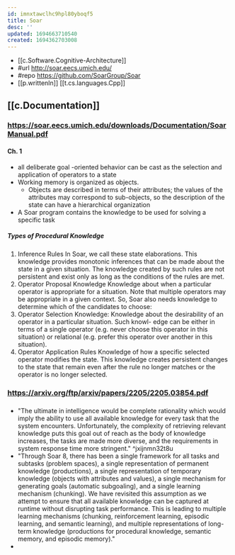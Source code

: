 ```yaml
---
id: imnxtawclhc9hpl80yboqf5
title: Soar
desc: ''
updated: 1694663710540
created: 1694362703008
---
```


- [[c.Software.Cognitive-Architecture]]
- #url http://soar.eecs.umich.edu/ 
- #repo https://github.com/SoarGroup/Soar
- [[p.writtenIn]] [[t.cs.languages.Cpp]] 
## [[c.Documentation]]

### https://soar.eecs.umich.edu/downloads/Documentation/SoarManual.pdf

#### Ch. 1

- all deliberate goal -oriented behavior can
be cast as the selection and application of operators to a state
- Working memory is organized as objects. 
  - Objects are described in terms of their attributes; the values of the attributes may correspond to sub-objects, so the description of the state can have a hierarchical organization
- A Soar program contains the knowledge to be used for solving a specific task 

##### Types of Procedural Knowledge
1. Inference Rules
In Soar, we call these state elaborations. This knowledge provides monotonic inferences
that can be made about the state in a given situation. The knowledge created by such
rules are not persistent and exist only as long as the conditions of the rules are met.
1. Operator Proposal Knowledge
Knowledge about when a particular operator is appropriate for a situation. Note
that multiple operators may be appropriate in a given context. So, Soar also needs
knowledge to determine which of the candidates to choose:
1. Operator Selection Knowledge:
Knowledge about the desirability of an operator in a particular situation. Such knowl-
edge can be either in terms of a single operator (e.g. never choose this operator in this
situation) or relational (e.g. prefer this operator over another in this situation).
1. Operator Application Rules
Knowledge of how a specific selected operator modifies the state. This knowledge
creates persistent changes to the state that remain even after the rule no longer matches
or the operator is no longer selected.


### https://arxiv.org/ftp/arxiv/papers/2205/2205.03854.pdf

### 

- "The ultimate in intelligence would be complete rationality which would imply the ability to use all available knowledge for every task that the system encounters. Unfortunately, the complexity of retrieving relevant knowledge puts this goal out of reach as the body of knowledge increases, the tasks are made more diverse, and the requirements in system response time more stringent."  ^jxijnmn32t8u
- "Through Soar 8, there has been a single framework for all tasks and subtasks (problem spaces), a single representation of permanent knowledge (productions), a single representation of temporary knowledge (objects with attributes and values), a single mechanism for generating goals (automatic subgoaling), and a single learning mechanism (chunking). We have revisited this assumption as we attempt to ensure that all available knowledge can be captured at runtime without disrupting task performance. This is leading to multiple learning mechanisms (chunking, reinforcement learning, episodic learning, and semantic learning), and multiple representations of long-term knowledge (productions for procedural knowledge, semantic memory, and episodic memory)."
- 